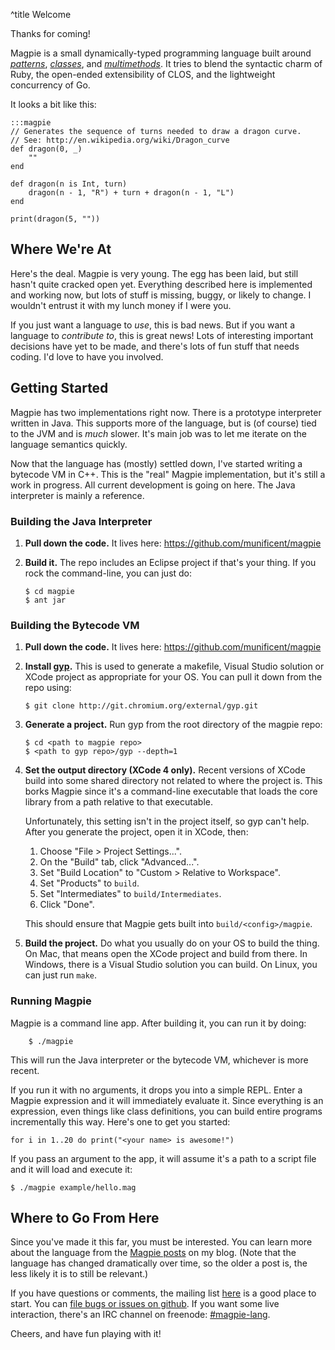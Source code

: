 ^title Welcome

Thanks for coming!

Magpie is a small dynamically-typed programming language built around [*patterns*](patterns.html), [*classes*](classes.html), and [*multimethods*](multimethods.html). It tries to blend the syntactic charm of Ruby, the open-ended extensibility of CLOS, and the lightweight concurrency of Go.

It looks a bit like this:

    :::magpie
    // Generates the sequence of turns needed to draw a dragon curve.
    // See: http://en.wikipedia.org/wiki/Dragon_curve
    def dragon(0, _)
        ""
    end

    def dragon(n is Int, turn)
        dragon(n - 1, "R") + turn + dragon(n - 1, "L")
    end

    print(dragon(5, ""))

## Where We're At

Here's the deal. Magpie is very young. The egg has been laid, but still hasn't
quite cracked open yet. Everything described here is implemented and working
now, but lots of stuff is missing, buggy, or likely to change. I wouldn't
entrust it with my lunch money if I were you.

If you just want a language to *use*, this is bad news. But if you want a
language to *contribute to*, this is great news! Lots of interesting important
decisions have yet to be made, and there's lots of fun stuff that needs coding.
I'd love to have you involved.

## Getting Started

Magpie has two implementations right now. There is a prototype interpreter
written in Java. This supports more of the language, but is (of course) tied to
the JVM and is *much* slower. It's main job was to let me iterate on the
language semantics quickly.

Now that the language has (mostly) settled down, I've started writing a
bytecode VM in C++. This is the "real" Magpie implementation, but it's still a
work in progress. All current development is going on here. The Java interpreter
is mainly a reference.

### Building the Java Interpreter

1.  **Pull down the code.** It lives here: https://github.com/munificent/magpie

2.  **Build it.** The repo includes an Eclipse project if that's your thing. If
    you rock the command-line, you can just do:

        $ cd magpie
        $ ant jar

### Building the Bytecode VM

1.  **Pull down the code.** It lives here: https://github.com/munificent/magpie

2.  **Install [gyp][].** This is used to generate a makefile, Visual Studio
    solution or XCode project as appropriate for your OS. You can pull it down
    from the repo using:

        $ git clone http://git.chromium.org/external/gyp.git

3.  **Generate a project.** Run gyp from the root directory of the magpie repo:

        $ cd <path to magpie repo>
        $ <path to gyp repo>/gyp --depth=1

4.  **Set the output directory (XCode 4 only).** Recent versions of XCode build
    into some shared directory not related to where the project is. This borks
    Magpie since it's a command-line executable that loads the core library
    from a path relative to that executable.

    Unfortunately, this setting isn't in the project itself, so gyp can't help.
    After you generate the project, open it in XCode, then:

    1. Choose "File > Project Settings...".
    2. On the "Build" tab, click "Advanced...".
    3. Set "Build Location" to "Custom > Relative to Workspace".
    4. Set "Products" to `build`.
    5. Set "Intermediates" to `build/Intermediates`.
    6. Click "Done".

    This should ensure that Magpie gets built into `build/<config>/magpie`.

5.  **Build the project.** Do what you usually do on your OS to build the thing.
    On Mac, that means open the XCode project and build from there. In Windows,
    there is a Visual Studio solution you can build. On Linux, you can just run
    `make`.

[gyp]: http://code.google.com/p/gyp/

### Running Magpie

Magpie is a command line app. After building it, you can run it by doing:

        $ ./magpie

This will run the Java interpreter or the bytecode VM, whichever is more recent.

If you run it with no arguments, it drops you into a simple REPL. Enter a
Magpie expression and it will immediately evaluate it. Since everything is an
expression, even things like class definitions, you can build entire programs
incrementally this way. Here's one to get you started:

    for i in 1..20 do print("<your name> is awesome!")

If you pass an argument to the app, it will assume it's a path to a script
file and it will load and execute it:

    $ ./magpie example/hello.mag

## Where to Go From Here

Since you've made it this far, you must be interested. You can learn more about
the language from the [Magpie posts](http://journal.stuffwithstuff.com/category/magpie/) on my blog. (Note that the language has changed dramatically over time, so the older a post is, the less likely it is to still be relevant.)

If you have questions or comments, the mailing list
[here](http://groups.google.com/group/magpie-lang) is a good place to start. You can [file bugs or issues on github](https://github.com/munificent/magpie/issues). If you want some live interaction, there's an IRC channel on freenode: [#magpie-lang](irc://irc.freenode.net/magpie-lang).

Cheers, and have fun playing with it!
